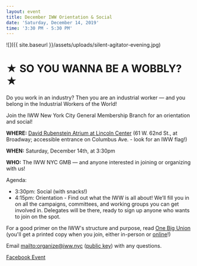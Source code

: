 ```yaml
---
layout: event
title: December IWW Orientation & Social
date: 'Saturday, December 14, 2019'
time: '3:30 PM - 5:30 PM'
---
```

![]({{ site.baseurl }}/assets/uploads/silent-agitator-evening.jpg)
# ★ SO YOU WANNA BE A WOBBLY? ★

Do you work in an industry? Then you are an industrial worker — and you belong in the Industrial Workers of the World!

Join the IWW New York City General Membership Branch for an orientation and social!

**WHERE:** [David Rubenstein Atrium at Lincoln Center](http://www.lincolncenter.org/venue/david-rubenstein-atrium) (61 W. 62nd St., at Broadway; accessible entrance on Columbus Ave. - look for an IWW flag!)

**WHEN:** Saturday, December 14th, at 3:30pm

**WHO:** The IWW NYC GMB — and anyone interested in joining or organizing with us!

Agenda:

* 3:30pm: Social (with snacks!)
* 4:15pm: Orientation - Find out what the IWW is all about! We’ll fill you in on all the campaigns, committees, and working groups you can get involved in. Delegates will be there, ready to sign up anyone who wants to join on the spot.

For a good primer on the IWW's structure and purpose, read [One Big Union](https://iww.org/about/official/OBU) (you'll get a printed copy when you join, either in-person or [online](https://redcard.iww.org/user/register)!)

Email <mailto:organize@iww.nyc> ([public key](/assets/keys/publickey.organize@iww.nyc.asc)) with any questions.

[Facebook Event](https://www.facebook.com/events/1302687376605983/)
